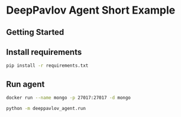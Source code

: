 # DeepPavlov Agent Short Example

## Getting Started



## Install requirements

```bash
pip install -r requirements.txt
```

## Run agent
```bash
docker run --name mongo -p 27017:27017 -d mongo
```
```bash
python -m deeppavlov_agent.run
```